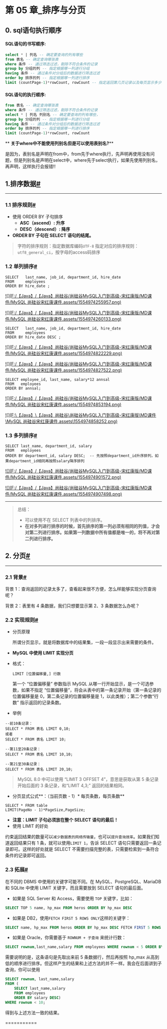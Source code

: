 # 第 05 章_排序与分页

## 0. sql语句执行顺序

#### SQL语句的书写顺序:

```sql
select * | 列名 -- 确定要查询的列有哪些
from 表名 -- 确定查询哪张表
where 条件 -- 通过筛选过滤，剔除不符合条件的记录
group by 分组的列 -- 指定根据哪一列进行分组
having 条件 -- 通过条件对分组后的数据进行筛选过滤
order by 排序的列 -- 指定根据哪一列进行排序
limit (countPage-1)*rowCount, rowCount -- 指定返回第几页记录以及每页显示多少条
```

#### SQL语句的执行顺序:

```sql
from 表名 -- 确定查询哪张表
where 条件 -- 通过筛选过滤，剔除不符合条件的记录
select * | 列名 列别名 -- 确定要查询的列有哪些，
group by 分组的列 -- 指定根据哪一列进行分组
having 条件 -- 通过条件对分组后的数据进行筛选过滤
order by 排序的列 -- 指定根据哪一列进行排序
limit (countPage-1)*rowCount, rowCount
```

** **关于where中不能使用列别名但是可以使用表别名?****

是因为，表别名是声明在from中，from先于where执行，先声明再使用没有问题，但是列别名是声明在select中，where先于select执行，如果先使用列别名，再声明，这样执行会报错!!

## 1.排序数据[#](#1-排序数据)

-------------------

### 1.1 排序规则[#](#11-排序规则)

*   使用 ORDER BY 子句排序
    *   **ASC（ascend）: 升序**
    *   **DESC（descend）: 降序**
*   **ORDER BY 子句在 SELECT 语句的结尾。**

> 字符的排序规则：指定数据库编码`UTF-8`   指定对应的排序规则：`utf8_general_ci`，按字母的access码排序

### 1.2 单列排序[#](#12-单列排序)

```mysql
SELECT   last_name, job_id, department_id, hire_date
FROM     employees
ORDER BY hire_date ;
```

[![](F:/【Java】/【Java】尚硅谷/尚硅谷MySQL入门到高级-宋红康版/MD课件/MySQL 尚硅谷宋红康课件.assets/1554974255957.png)](https://imag.fun-ny.cn/1554974255957.png)

[![](F:/【Java】/【Java】尚硅谷/尚硅谷MySQL入门到高级-宋红康版/MD课件/MySQL 尚硅谷宋红康课件.assets/1554974260133.png)](https://imag.fun-ny.cn/1554974260133.png)

```mysql
SELECT   last_name, job_id, department_id, hire_date
FROM     employees
ORDER BY hire_date DESC ;
```

[![](F:/【Java】/【Java】尚硅谷/尚硅谷MySQL入门到高级-宋红康版/MD课件/MySQL 尚硅谷宋红康课件.assets/1554974822229.png)](https://imag.fun-ny.cn/1554974822229.png)

[![](F:/【Java】/【Java】尚硅谷/尚硅谷MySQL入门到高级-宋红康版/MD课件/MySQL 尚硅谷宋红康课件.assets/1554974827522.png)](https://imag.fun-ny.cn/1554974827522.png)

```mysql
SELECT employee_id, last_name, salary*12 annsal
FROM   employees
ORDER BY annsal;
```

[![](F:/【Java】/【Java】尚硅谷/尚硅谷MySQL入门到高级-宋红康版/MD课件/MySQL 尚硅谷宋红康课件.assets/1554974853194.png)](https://imag.fun-ny.cn/1554974853194.png)

[![](F:\【Java】\【Java】尚硅谷\尚硅谷MySQL入门到高级-宋红康版\MD课件\MySQL 尚硅谷宋红康课件.assets\1554974858252.png)](https://imag.fun-ny.cn/1554974858252.png)

### 1.3 **多列**排序[#](#13-多列排序)

```mysql
SELECT last_name, department_id, salary
FROM   employees
ORDER BY department_id, salary DESC;  -- 先按照department_id升序排列，如果department_id相同再按照salary降序排列
```

[![](F:/【Java】/【Java】尚硅谷/尚硅谷MySQL入门到高级-宋红康版/MD课件/MySQL 尚硅谷宋红康课件.assets/1554974901572.png)](https://imag.fun-ny.cn/1554974901572.png)

[![](F:/【Java】/【Java】尚硅谷/尚硅谷MySQL入门到高级-宋红康版/MD课件/MySQL 尚硅谷宋红康课件.assets/1554974907498.png)](https://imag.fun-ny.cn/1554974907498.png)

---

>  总结：
>
>  *   可以使用不在 SELECT 列表中的列排序。
>  *   **在对多列进行排序的时候，首先排序的第一列必须有相同的列值，才会对第二列进行排序。如果第一列数据中所有值都是唯一的，将不再对第二列进行排序。**

## 2. 分页[#](#2-分页)

---------------

### 2.1 背景[#](#21-背景)

背景 1：查询返回的记录太多了，查看起来很不方便，怎么样能够实现分页查询呢？

背景 2：表里有 4 条数据，我们只想要显示第 2、3 条数据怎么办呢？

### 2.2 实现规则[#](#22-实现规则)

* 分页原理

  所谓分页显示，就是将数据库中的结果集，一段一段显示出来需要的条件。

* **MySQL 中使用 LIMIT 实现分页**

* 格式：

  ```mysql
  LIMIT [位置偏移量,] 行数
  ```

  第一个 “位置偏移量” 参数指示 MySQL 从哪一行开始显示，是一个可选参数，如果不指定 “位置偏移量”，将会从表中的第一条记录开始（第一条记录的位置偏移量是 0，第二条记录的位置偏移量是 1，以此类推）；第二个参数“行数” 指示返回的记录条数。

* 举例

```mysql
--前10条记录：
SELECT * FROM 表名 LIMIT 0,10;
或者
SELECT * FROM 表名 LIMIT 10;

--第11至20条记录：
SELECT * FROM 表名 LIMIT 10,10;

--第21至30条记录： 
SELECT * FROM 表名 LIMIT 20,10;
```

> MySQL 8.0 中可以使用 “LIMIT 3 OFFSET 4”，意思是获取从第 5 条记录开始后面的 3 条记录，和“LIMIT 4,3;” 返回的结果相同。

*   分页显式公式**：（当前页数 - 1）* 每页条数，每页条数**

```mysql
SELECT * FROM table 
LIMIT(PageNo - 1)*PageSize,PageSize;
```

*   **注意：LIMIT 子句必须放在整个 SELECT 语句的最后！**
*   使用 LIMIT 的好处

约束返回结果的数量可以`减少数据表的网络传输量`，也可以`提升查询效率`。如果我们知道返回结果只有 1 条，就可以使用`LIMIT 1`，告诉 SELECT 语句只需要返回一条记录即可。这样的好处就是 SELECT 不需要扫描完整的表，只需要检索到一条符合条件的记录即可返回。

### 2.3 拓展[#](#23-拓展)

在不同的 DBMS 中使用的关键字可能不同。在 MySQL、PostgreSQL、MariaDB 和 SQLite 中使用 LIMIT 关键字，而且需要放到 SELECT 语句的最后面。

*   如果是 SQL Server 和 Access，需要使用 `TOP` 关键字，比如：

```sql
SELECT TOP 5 name, hp_max FROM heros ORDER BY hp_max DESC
```

*   如果是 DB2，使用`FETCH FIRST 5 ROWS ONLY`这样的关键字：

```sql
SELECT name, hp_max FROM heros ORDER BY hp_max DESC FETCH FIRST 5 ROWS ONLY
```

*   如果是 Oracle，你需要基于 `ROWNUM + 子查询`  来统计行数：

```sql
SELECT rownum,last_name,salary FROM employees WHERE rownum < 5 ORDER BY salary DESC;
```

需要说明的是，这条语句是先取出来前 5 条数据行，然后再按照 hp_max 从高到低的顺序进行排序。但这样产生的结果和上述方法的并不一样。我会在后面讲到子查询，你可以使用

```sql
SELECT rownum, last_name,salary
FROM (
    SELECT last_name,salary
    FROM employees
    ORDER BY salary DESC)
WHERE rownum < 10;
```

得到与上述方法一致的结果。


===========